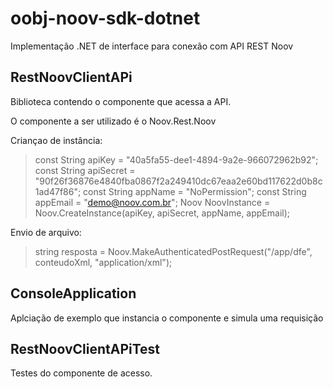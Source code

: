 # oobj-noov-sdk-dotnet
Implementação .NET de interface para conexão com API REST Noov
## RestNoovClientAPi

Biblioteca contendo o componente que acessa a API. 

O componente a ser utilizado é o Noov.Rest.Noov

Criançao de instância: 
>const String apiKey = "40a5fa55-dee1-4894-9a2e-966072962b92";
const String apiSecret = "90f26f36876e4840fba0867f2a249410dc67eaa2e60bd117622d0b8c1ad47f86";
const String appName = "NoPermission";
const String appEmail = "demo@noov.com.br";
Noov NoovInstance = Noov.CreateInstance(apiKey, apiSecret, appName, appEmail);

Envio de arquivo:

>string resposta = Noov.MakeAuthenticatedPostRequest("/app/dfe", conteudoXml, "application/xml");


## ConsoleApplication

Aplciação de exemplo que instancia o componente e simula uma requisição

## RestNoovClientAPiTest

Testes do componente de acesso.

